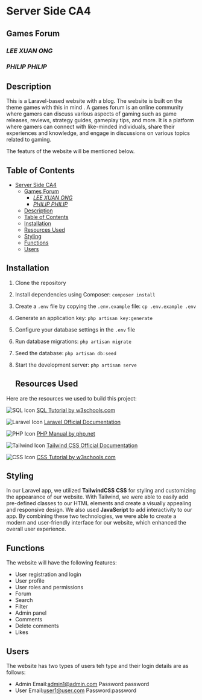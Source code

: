 # Server Side CA4
## Games Forum
### *LEE XUAN ONG*


### *PHILIP PHILIP*


  



## Description

This is a Laravel-based website with a blog. The website is built on the theme games with this in mind . 
A games forum is an online community where gamers can discuss various aspects of gaming such as game releases, reviews, strategy guides, gameplay tips, and more. It is a platform where gamers can connect with like-minded individuals, share their experiences and knowledge, and engage in discussions on various topics related to gaming. 

The featurs of the website  will be mentioned below.
## Table of Contents



- [Server Side CA4](#server-side-ca4)
  - [Games Forum](#games-forum)
    - [*LEE XUAN ONG*](#lee-xuan-ong)
    - [*PHILIP PHILIP*](#philip-philip)
  - [Description](#description)
  - [Table of Contents](#table-of-contents)
  - [Installation](#installation)
  - [Resources Used](#resources-used)
  - [Styling](#styling)
  - [Functions](#functions)
  - [Users](#users)

## Installation

1. Clone the repository
2. Install dependencies using Composer: `composer install`
3. Create a `.env` file by copying the `.env.example` file: `cp .env.example .env`
4. Generate an application key: `php artisan key:generate`
5. Configure your database settings in the `.env` file
6. Run database migrations: `php artisan migrate`
7. Seed the database: `php artisan db:seed`
8. Start the development server: `php artisan serve`
   
   ## Resources Used

Here are the resources we used to build this project:

 ![SQL Icon](https://img.icons8.com/color/48/000000/sql.png) [SQL Tutorial by w3schools.com](https://www.w3schools.com/sql/)



![Laravel Icon](https://img.icons8.com/color/48/000000/laravel.png) [Laravel Official Documentation](https://laravel.com/docs)



![PHP Icon](https://img.icons8.com/officel/48/000000/php-logo.png) [PHP Manual by php.net](https://www.php.net/manual/en/)



![Tailwind Icon](https://img.icons8.com/color/48/000000/tailwind-css.png) [Tailwind CSS Official Documentation](https://tailwindcss.com/docs)


![CSS Icon](https://img.icons8.com/color/48/000000/css3.png) [CSS Tutorial by w3schools.com](https://www.w3schools.com/css/)

## Styling 
In our Laravel app, we utilized **TailwindCSS** **CSS** for styling and customizing the appearance of our website. With Tailwind, we were able to easily add pre-defined classes to our HTML elements and create a visually appealing and responsive design. We also used **JavaScript** to add interactivity to our app. By combining these two technologies, we were able to create a modern and user-friendly interface for our website, which enhanced the overall user experience.

## Functions
The website will have the following features:
- User registration and login
- User profile
- User roles and permissions
- Forum
- Search
- Filter
- Admin panel
- Comments
- Delete comments
- Likes 

## Users
The website has two types of users teh type and their login details are as follows:
- Admin
  Email:admin1@admin.com
  Password:password
- User
  Email:user1@user.com
  Password:password



